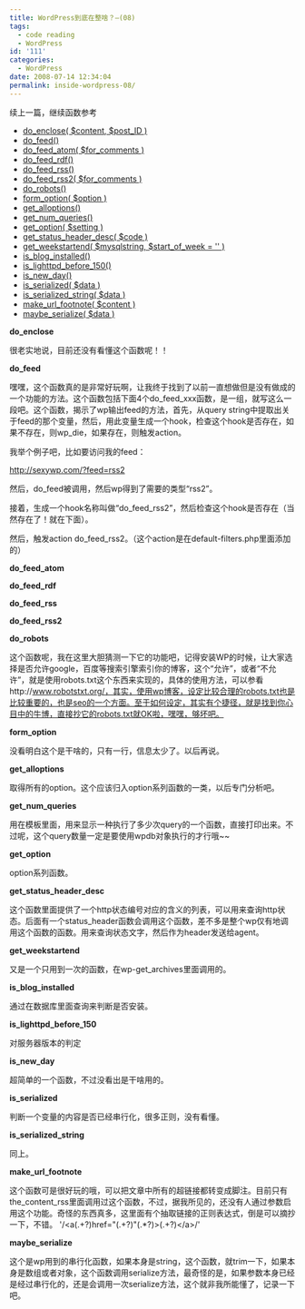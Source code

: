 ```yaml
---
title: WordPress到底在整啥？—(08)
tags:
  - code reading
  - WordPress
id: '111'
categories:
  - WordPress
date: 2008-07-14 12:34:04
permalink: inside-wordpress-08/
---
```


续上一篇，继续函数参考
<!-- more -->
*   [do_enclose( $content, $post_ID )](#do_enclose)
*   [do_feed()](#do_feed)
*   [do_feed_atom( $for_comments )](#do_feed_atom)
*   [do_feed_rdf()](#do_feed_rdf)
*   [do_feed_rss()](#do_feed_rss)
*   [do_feed_rss2( $for_comments )](#do_feed_rss2)
*   [do_robots()](#do_robots)
*   [form_option( $option )](#form_option)
*   [get_alloptions()](#get_alloptions)
*   [get_num_queries()](#get_num_queries)
*   [get_option( $setting )](#get_option)
*   [get_status_header_desc( $code )](#get_status_header_desc)
*   [get_weekstartend( $mysqlstring, $start_of_week = '' )](#get_weekstartend)
*   [is_blog_installed()](#is_blog_installed)
*   [is_lighttpd_before_150()](#is_lighttpd_before_150)
*   [is_new_day()](#is_new_day)
*   [is_serialized( $data )](#is_serialized)
*   [is_serialized_string( $data )](#is_serialized_string)
*   [make_url_footnote( $content )](#make_url_footnote)
*   [maybe_serialize( $data )](#maybe_serialize)

**do_enclose**

很老实地说，目前还没有看懂这个函数呢！！

**do_feed**

嘿嘿，这个函数真的是非常好玩啊，让我终于找到了以前一直想做但是没有做成的一个功能的方法。这个函数包括下面4个do_feed_xxx函数，是一组，就写这么一段吧。这个函数，揭示了wp输出feed的方法，首先，从query string中提取出关于feed的那个变量，然后，用此变量生成一个hook，检查这个hook是否存在，如果不存在，则wp_die，如果存在，则触发action。

我举个例子吧，比如要访问我的feed：

http://sexywp.com/?feed=rss2

然后，do_feed被调用，然后wp得到了需要的类型“rss2”。

接着，生成一个hook名称叫做“do_feed_rss2”，然后检查这个hook是否存在（当然存在了！就在下面）。

然后，触发action do_feed_rss2。（这个action是在default-filters.php里面添加的）

**do_feed_atom**

**do_feed_rdf**

**do_feed_rss**

**do_feed_rss2**

**do_robots**

这个函数呢，我在这里大胆猜测一下它的功能吧，记得安装WP的时候，让大家选择是否允许google，百度等搜索引擎索引你的博客，这个“允许”，或者“不允许”，就是使用robots.txt这个东西来实现的，具体的使用方法，可以参看http://www.robotstxt.org/，其实，使用wp博客，设定比较合理的robots.txt也是比较重要的，也是seo的一个方面。至于如何设定，其实有个捷径，就是找到你心目中的牛博，直接抄它的robots.txt就OK啦，嘿嘿，够坏吧。

**form_option**

没看明白这个是干啥的，只有一行，信息太少了。以后再说。

**get_alloptions**

取得所有的option。这个应该归入option系列函数的一类，以后专门分析吧。

**get_num_queries**

用在模板里面，用来显示一种执行了多少次query的一个函数，直接打印出来。不过呢，这个query数量一定是要使用wpdb对象执行的才行哦~~

**get_option**

option系列函数。

**get_status_header_desc**

这个函数里面提供了一个http状态编号对应的含义的列表，可以用来查询http状态。后面有一个status_header函数会调用这个函数，差不多是整个wp仅有地调用这个函数的函数。用来查询状态文字，然后作为header发送给agent。

**get_weekstartend**

又是一个只用到一次的函数，在wp-get_archives里面调用的。

**is_blog_installed**

通过在数据库里面查询来判断是否安装。

**is_lighttpd_before_150**

对服务器版本的判定

**is_new_day**

超简单的一个函数，不过没看出是干啥用的。

**is_serialized**

判断一个变量的内容是否已经串行化，很多正则，没有看懂。

**is_serialized_string**

同上。

**make_url_footnote**

这个函数可是很好玩的哦，可以把文章中所有的超链接都转变成脚注。目前只有the_content_rss里面调用过这个函数，不过，据我所见的，还没有人通过参数启用这个功能。奇怪的东西真多，这里面有个抽取链接的正则表达式，倒是可以摘抄一下，不错。
'/<a(.+?)href=\"(.+?)\"(.*?)>(.+?)<\/a>/'

**maybe_serialize**

这个是wp用到的串行化函数，如果本身是string，这个函数，就trim一下，如果本身是数组或者对象，这个函数调用serialize方法，最奇怪的是，如果参数本身已经是经过串行化的，还是会调用一次serialize方法，这个就非我所能懂了，记录一下吧。